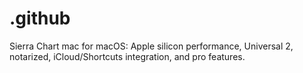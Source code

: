 # .github
Sierra Chart mac for macOS: Apple silicon performance, Universal 2, notarized, iCloud/Shortcuts integration, and pro features.
